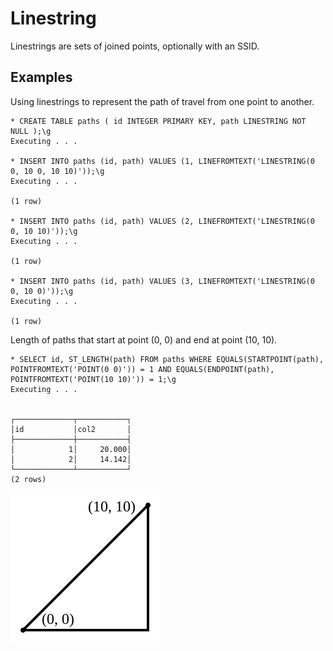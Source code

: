 # Linestring #

Linestrings are sets of joined points, optionally with an SSID.

## Examples ##

Using linestrings to represent the path of travel from one point to another.

    * CREATE TABLE paths ( id INTEGER PRIMARY KEY, path LINESTRING NOT NULL );\g 
    Executing . . .

    * INSERT INTO paths (id, path) VALUES (1, LINEFROMTEXT('LINESTRING(0 0, 10 0, 10 10)'));\g  
    Executing . . .

    (1 row)

    * INSERT INTO paths (id, path) VALUES (2, LINEFROMTEXT('LINESTRING(0 0, 10 10)'));\g
    Executing . . .

    (1 row)

    * INSERT INTO paths (id, path) VALUES (3, LINEFROMTEXT('LINESTRING(0 0, 10 0)'));\g 
    Executing . . .

    (1 row)

Length of paths that start at point (0, 0) and end at point (10, 10).

    * SELECT id, ST_LENGTH(path) FROM paths WHERE EQUALS(STARTPOINT(path), POINTFROMTEXT('POINT(0 0)')) = 1 AND EQUALS(ENDPOINT(path), POINTFROMTEXT('POINT(10 10)')) = 1;\g
    Executing . . .


    ┌─────────────┬───────────┐
    │id           │col2       │
    ├─────────────┼───────────┤
    │            1│     20.000│
    │            2│     14.142│
    └─────────────┴───────────┘
    (2 rows)

![Paths](linestring.svg)
